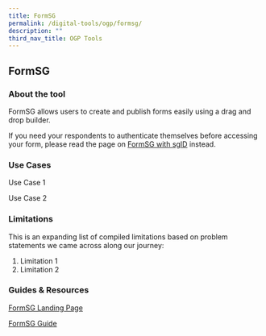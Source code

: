 ```yaml
---
title: FormSG
permalink: /digital-tools/ogp/formsg/
description: ""
third_nav_title: OGP Tools
---
```


## FormSG 
### About the tool 
FormSG allows users to create and publish forms easily using a drag and drop builder. 

If you need your respondents to authenticate themselves before accessing your form, please read the page on [FormSG with sgID](https://www.transformationoffice.aic.sg/digital-tools/ogp-tools/FormSGsgID/) instead.
### Use Cases
Use Case 1

Use Case 2 

### Limitations
This is an expanding list of compiled limitations based on problem statements we came across along our journey:
1. Limitation 1
2. Limitation 2

### Guides & Resources
[FormSG Landing Page](https://form.gov.sg/)

[FormSG Guide](https://guide.form.gov.sg/introduction/what-is-formsg)